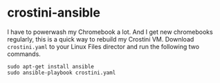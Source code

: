 # crostini-ansible

I have to powerwash my Chromebook a lot. And I get new chromebooks regularly, this is a quick way to rebuild my Crostini VM. Download `crostini.yaml` to your Linux Files director and run the following two commands.

```
sudo apt-get install ansible
sudo ansible-playbook crostini.yaml
```
